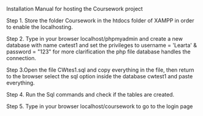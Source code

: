 
Installation Manual for hosting the Coursework project

Step 1. Store the folder Coursework in the htdocs folder of XAMPP in order to enable the localhosting.

Step 2. Type in your browser localhost/phpmyadmin and create a new database with name cwtest1 and set the privileges to username =  'Learta' & password =  "123"
        for more clarification the php file database handles the connection.

Step 3.Open the file CWtes1.sql and copy everything in the file, then return to the browser select the sql option inside the database cwtest1 and paste everything.

Step 4. Run the Sql commands and check if the tables are created.

Step 5. Type in your browser localhost/coursework to go to the login page
